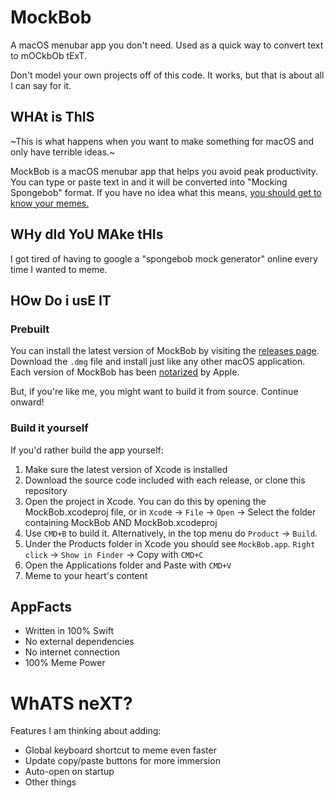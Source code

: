 # MockBob
A macOS menubar app you don't need. Used as a quick way to convert text to mOCkbOb tExT. 

Don't model your own projects off of this code. It works, but that is about all I can say for it.

## WHAt is ThIS
~This is what happens when you want to make something for macOS and only have terrible ideas.~

MockBob is a macOS menubar app that helps you avoid peak productivity. You can type or paste text in and it will be converted into "Mocking Spongebob" format. If you have no idea what this means, [you should get to know your memes.](https://knowyourmeme.com/memes/mocking-spongebob)

## WHy dId YoU MAke tHIs
I got tired of having to google a "spongebob mock generator" online every time I wanted to meme. 

## HOw Do i usE IT
### Prebuilt
You can install the latest version of MockBob by visiting the [releases page](https://github.com/jagrider/MockBob/releases). Download the `.dmg` file and install just like any other macOS application. Each version of MockBob has been [notarized](https://developer.apple.com/documentation/xcode/notarizing_macos_software_before_distribution) by Apple.

But, if you're like me, you might want to build it from source. Continue onward!

### Build it yourself

If you'd rather build the app yourself:
1. Make sure the latest version of Xcode is installed
2. Download the source code included with each release, or clone this repository
3. Open the project in Xcode. You can do this by opening the MockBob.xcodeproj file, or in `Xcod`e -> `File` -> `Open` -> Select the folder containing MockBob AND MockBob.xcodeproj
4. Use `CMD+B` to build it. Alternatively, in the top menu do `Product` -> `Build`.
5. Under the Products folder in Xcode you should see `MockBob.app`. `Right click` -> `Show in Finder` -> Copy with `CMD+C`
6. Open the Applications folder and Paste with `CMD+V`
7. Meme to your heart's content

## AppFacts
- Written in 100% Swift
- No external dependencies
- No internet connection
- 100% Meme Power

# WhATS neXT?
Features I am thinking about adding:
- Global keyboard shortcut to meme even faster
- Update copy/paste buttons for more immersion
- Auto-open on startup
- Other things
